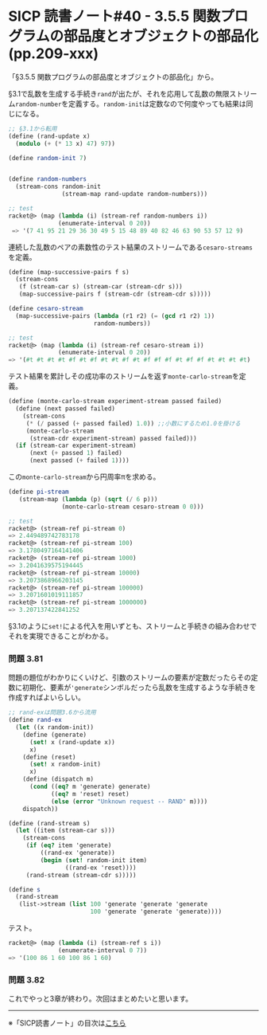 SICP 読書ノート#40 - 3.5.5 関数プログラムの部品度とオブジェクトの部品化 (pp.209-xxx)
======================================

「§3.5.5 関数プログラムの部品度とオブジェクトの部品化」から。


§3.1で乱数を生成する手続き```rand```が出たが、それを応用して乱数の無限ストリーム```random-number```を定義する。```random-init```は定数なので何度やっても結果は同じになる。

```scheme
;; §3.1から転用
(define (rand-update x)
  (modulo (+ (* 13 x) 47) 97))

(define random-init 7)


(define random-numbers
  (stream-cons random-init
               (stream-map rand-update random-numbers)))

;; test
racket@> (map (lambda (i) (stream-ref random-numbers i))
 			  (enumerate-interval 0 20))
 => '(7 41 95 21 29 36 30 49 5 15 48 89 40 82 46 63 90 53 57 12 9)
```

連続した乱数のペアの素数性のテスト結果のストリームである```cesaro-streams```を定義。

```scheme
(define (map-successive-pairs f s)
  (stream-cons
   (f (stream-car s) (stream-car (stream-cdr s)))
   (map-successive-pairs f (stream-cdr (stream-cdr s)))))

(define cesaro-stream
  (map-successive-pairs (lambda (r1 r2) (= (gcd r1 r2) 1))
                        random-numbers))

;; test
racket@> (map (lambda (i) (stream-ref cesaro-stream i))
			  (enumerate-interval 0 20))
=> '(#t #t #t #t #f #t #f #t #t #f #t #f #f #f #t #f #f #t #t #t #t)
```

テスト結果を累計しその成功率のストリームを返す```monte-carlo-stream```を定義。

```scheme
(define (monte-carlo-stream experiment-stream passed failed)
  (define (next passed failed)
    (stream-cons
     (* (/ passed (+ passed failed) 1.0)) ;;小数にするため1.0を掛ける
     (monte-carlo-stream
      (stream-cdr experiment-stream) passed failed)))
  (if (stream-car experiment-stream)
      (next (+ passed 1) failed)
      (next passed (+ failed 1))))
```

この```monte-carlo-stream```から円周率πを求める。

```scheme
(define pi-stream
   (stream-map (lambda (p) (sqrt (/ 6 p)))
               (monte-carlo-stream cesaro-stream 0 0)))

;; test
racket@> (stream-ref pi-stream 0)
=> 2.449489742783178
racket@> (stream-ref pi-stream 100)
=> 3.1780497164141406
racket@> (stream-ref pi-stream 1000)
=> 3.2041639575194445
racket@> (stream-ref pi-stream 10000)
=> 3.2073868966203145
racket@> (stream-ref pi-stream 100000)
=> 3.2071601019111857
racket@> (stream-ref pi-stream 1000000)
=> 3.207137422841252
```

§3.1のように```set!```による代入を用いずとも、ストリームと手続きの組み合わせでそれを実現できることがわかる。


### 問題 3.81

問題の題位がわかりにくいけど、引数のストリームの要素が定数だったらその定数に初期化、要素が```'generate```シンボルだったら乱数を生成するような手続きを作成すればよいらしい。

```scheme
;; rand-exは問題3.6から流用
(define rand-ex
  (let ((x random-init))
	(define (generate)
	  (set! x (rand-update x))
	  x)
	(define (reset)
	  (set! x random-init)
	  x)
	(define (dispatch m)
	  (cond ((eq? m 'generate) generate)
			((eq? m 'reset) reset)
			(else (error "Unknown request -- RAND" m))))
	dispatch))

(define (rand-stream s)
  (let ((item (stream-car s)))
	(stream-cons
	 (if (eq? item 'generate)
		 ((rand-ex 'generate))
		 (begin (set! random-init item)
				((rand-ex 'reset))))
	 (rand-stream (stream-cdr s)))))

(define s
  (rand-stream
   (list->stream (list 100 'generate 'generate 'generate
					   100 'generate 'generate 'generate))))

```

テスト。

```scheme
racket@> (map (lambda (i) (stream-ref s i))
			  (enumerate-interval 0 7))
=> '(100 86 1 60 100 86 1 60)
```

### 問題 3.82



これでやっと3章が終わり。次回はまとめたいと思います。

--------------------------------

※「SICP読書ノート」の目次は[こちら](/entry/sicp/index)


<script type="text/x-mathjax-config">
  MathJax.Hub.Config({ tex2jax: { inlineMath: [['$','$'], ["\\(","\\)"]] } });
</script>
<script type="text/javascript"
  src="http://cdn.mathjax.org/mathjax/latest/MathJax.js?config=TeX-AMS_HTML">
</script>
<meta http-equiv="X-UA-Compatible" CONTENT="IE=EmulateIE7" />
